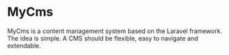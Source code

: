 MyCms
=====

MyCms is a content management system based on the Laravel framework.
The idea is simple. A CMS should be flexible, easy to navigate and extendable.
